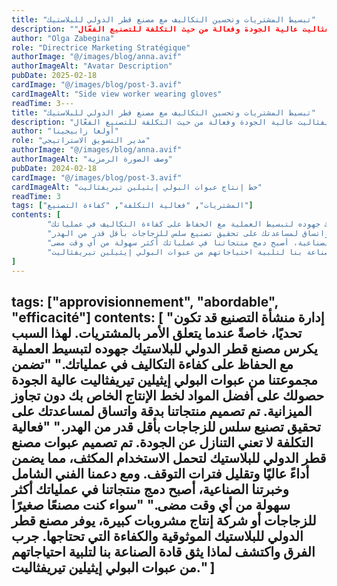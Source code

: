 ```yaml
---
title: "تبسيط المشتريات وتحسين التكاليف مع مصنع قطر الدولي للبلاستيك"
description: ""عبوات البولي إيثيلين تيريفثاليت عالية الجودة وفعالة من حيث التكلفة للتصنيع الفعّال."
author: "Olga Zabegina"
role: "Directrice Marketing Stratégique"
authorImage: "@/images/blog/anna.avif"
authorImageAlt: "Avatar Description"
pubDate: 2025-02-18
cardImage: "@/images/blog/post-3.avif"
cardImageAlt: "Side view worker wearing gloves"
readTime: 3---
title: "تبسيط المشتريات وتحسين التكاليف مع مصنع قطر الدولي للبلاستيك"
description: "عبوات البولي إيثيلين تيريفثاليت عالية الجودة وفعالة من حيث التكلفة للتصنيع الفعّال."
author: "أولغا زابيجينا"
role: "مدير التسويق الاستراتيجي"
authorImage: "@/images/blog/anna.avif"
authorImageAlt: "وصف الصورة الرمزية"
pubDate: 2024-02-18
cardImage: "@/images/blog/post-3.avif"
cardImageAlt: "خط إنتاج عبوات البولي إيثيلين تيريفثاليت"
readTime: 3
tags: ["المشتريات", "فعالية التكلفة", "كفاءة التصنيع"]
contents: [
        "إدارة منشأة التصنيع قد تكون تحديًا، خاصةً عندما يتعلق الأمر بالمشتريات. لهذا السبب يكرس مصنع قطر الدولي للبلاستيك جهوده لتبسيط العملية مع الحفاظ على كفاءة التكاليف في عملياتك."
        "تضمن مجموعتنا من عبوات البولي إيثيلين تيريفثاليت عالية الجودة حصولك على أفضل المواد لخط الإنتاج الخاص بك دون تجاوز الميزانية. تم تصميم منتجاتنا بدقة واتساق لمساعدتك على تحقيق تصنيع سلس للزجاجات بأقل قدر من الهدر."
        "فعالية التكلفة لا تعني التنازل عن الجودة. تم تصميم عبوات مصنع قطر الدولي للبلاستيك لتحمل الاستخدام المكثف، مما يضمن أداءً عاليًا وتقليل فترات التوقف. ومع دعمنا الفني الشامل وخبرتنا الصناعية، أصبح دمج منتجاتنا في عملياتك أكثر سهولة من أي وقت مضى."
        "سواء كنت مصنعًا صغيرًا للزجاجات أو شركة إنتاج مشروبات كبيرة، يوفر مصنع قطر الدولي للبلاستيك الموثوقية والكفاءة التي تحتاجها. جرب الفرق واكتشف لماذا يثق قادة الصناعة بنا لتلبية احتياجاتهم من عبوات البولي إيثيلين تيريفثاليت."
] 
---
```



tags: ["approvisionnement", "abordable", "efficacité"]
contents: [
"إدارة منشأة التصنيع قد تكون تحديًا، خاصةً عندما يتعلق الأمر بالمشتريات. لهذا السبب يكرس مصنع قطر الدولي للبلاستيك جهوده لتبسيط العملية مع الحفاظ على كفاءة التكاليف في عملياتك."
"تضمن مجموعتنا من عبوات البولي إيثيلين تيريفثاليت عالية الجودة حصولك على أفضل المواد لخط الإنتاج الخاص بك دون تجاوز الميزانية. تم تصميم منتجاتنا بدقة واتساق لمساعدتك على تحقيق تصنيع سلس للزجاجات بأقل قدر من الهدر."
"فعالية التكلفة لا تعني التنازل عن الجودة. تم تصميم عبوات مصنع قطر الدولي للبلاستيك لتحمل الاستخدام المكثف، مما يضمن أداءً عاليًا وتقليل فترات التوقف. ومع دعمنا الفني الشامل وخبرتنا الصناعية، أصبح دمج منتجاتنا في عملياتك أكثر سهولة من أي وقت مضى."
"سواء كنت مصنعًا صغيرًا للزجاجات أو شركة إنتاج مشروبات كبيرة، يوفر مصنع قطر الدولي للبلاستيك الموثوقية والكفاءة التي تحتاجها. جرب الفرق واكتشف لماذا يثق قادة الصناعة بنا لتلبية احتياجاتهم من عبوات البولي إيثيلين تيريفثاليت."
]
---
